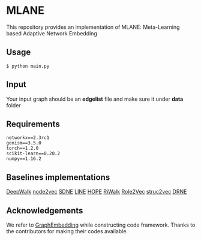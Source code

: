 # MLANE
This repository provides an implementation of MLANE: Meta-Learning based Adaptive Network Embedding

## Usage
`$ python main.py`

## Input
Your input graph should be an **edgelist** file and make sure it under **data** folder

## Requirements
```
networkx==2.3rc1
genism==3.5.0
torch==1.2.0
scikit-learn==0.20.2
numpy==1.16.2
```

## Baselines implementations
[DeepWalk](https://github.com/phanein/deepwalk)
[node2vec](https://github.com/aditya-grover/node2vec)
[SDNE](https://github.com/thunlp/OpenNE)
[LINE](https://github.com/tangjianpku/LINE)
[HOPE](https://github.com/ZW-ZHANG/HOPE)
[RiWalk](https://github.com/maxuewei2/RiWalk)
[Role2Vec](https://github.com/benedekrozemberczki/role2vec)
[struc2vec](https://github.com/leoribeiro/struc2vec)
[DRNE](https://github.com/tadpole/DRNE)


## Acknowledgements
We refer to [GraphEmbedding](https://github.com/shenweichen/GraphEmbedding) while constructing code framework. Thanks to the contributors for making their codes available. 
